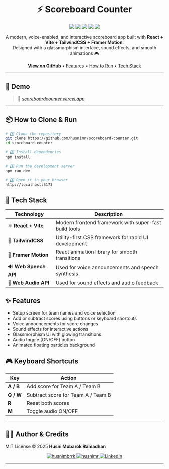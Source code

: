 <h1 align="center">⚡ Scoreboard Counter</h1>

<p align="center">
  <img src="https://img.shields.io/badge/React-18.3.1-blue?logo=react" />
  <img src="https://img.shields.io/badge/Vite-5.4-purple?logo=vite" />
  <img src="https://img.shields.io/badge/TailwindCSS-3.4-skyblue?logo=tailwindcss" />
  <img src="https://img.shields.io/badge/FramerMotion-latest-pink?logo=framer" />
  <img src="https://img.shields.io/badge/license-MIT-green" />
</p>

<p align="center">
  A modern, voice-enabled, and interactive scoreboard app built with <b>React + Vite + TailwindCSS + Framer Motion</b>.
  <br/>
  Designed with a glassmorphism interface, sound effects, and smooth animations 🎮
  <br/><br/>
  <a href="https://github.com/husnimr/scoreboard-counter"><b>View on GitHub</b></a> • 
  <a href="#-features">Features</a> • 
  <a href="#-how-to-clone--run">How to Run</a> • 
  <a href="#-tech-stack">Tech Stack</a>
</p>

---

## 🚀 Demo
> 🔗 [*scoreboardcounter.vercel.app*](https://scoreboardcounter.vercel.app)

---

## 📦 How to Clone & Run

```bash
# 1️⃣ Clone the repository
git clone https://github.com/husnimr/scoreboard-counter.git
cd scoreboard-counter

# 2️⃣ Install dependencies
npm install

# 3️⃣ Run the development server
npm run dev

# 4️⃣ Open it in your browser
http://localhost:5173
```

## 🧠 Tech Stack

| Technology            | Description                                           |
| --------------------- | ----------------------------------------------------- |
| ⚛️ **React + Vite**   | Modern frontend framework with super-fast build tools |
| 🎨 **TailwindCSS**    | Utility-first CSS framework for rapid UI development  |
| 💫 **Framer Motion**  | React animation library for smooth transitions        |
| 🔊 **Web Speech API** | Used for voice announcements and speech synthesis     |
| 🎵 **Web Audio API**  | Used for sound effects and audio feedback             |

## ✨ Features

- Setup screen for team names and voice selection
- Add or subtract scores using buttons or keyboard shortcuts
- Voice announcements for score changes
- Sound effects for interactive actions
- Glassmorphism UI with glowing transitions
- Audio toggle (ON/OFF) button
- Animated floating particles background

## 🎮 Keyboard Shortcuts

| Key       | Action                             |
| --------- | ---------------------------------- |
| **A / B** | Add score for Team A / Team B      |
| **Q / W** | Subtract score for Team A / Team B |
| **R**     | Reset both scores                  |
| **M**     | Toggle audio ON/OFF                |


---

## 👨‍💻 Author & Credits
MIT License © 2025 **Husni Mubarok Ramadhan**

<p align="center">
  <a href="https://instagram.com/husnimbrrk" target="_blank">
    <img src="https://img.shields.io/badge/Instagram-%23E4405F.svg?&style=for-the-badge&logo=instagram&logoColor=white" alt="husnimbrrk"/>
  </a>
  <a href="https://github.com/husnimr" target="_blank">
    <img src="https://img.shields.io/badge/GitHub-%23181717.svg?&style=for-the-badge&logo=github&logoColor=white" alt="husnimr"/>
  </a>
  <a href="https://linkedin.com/in/husnimubarokramadhan" target="_blank">
    <img src="https://img.shields.io/badge/LinkedIn-%230077B5.svg?&style=for-the-badge&logo=linkedin&logoColor=white" alt="LinkedIn"/>
  </a>
</p>

---

